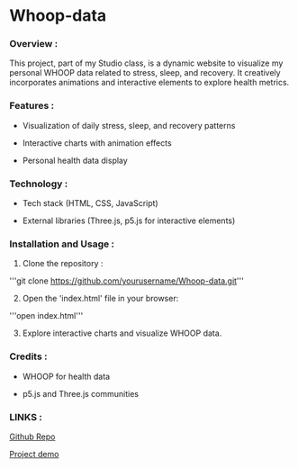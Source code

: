 # Whoop-data


### Overview :

This project, part of my Studio class, is a dynamic website to visualize my personal WHOOP data related to stress, sleep, and recovery. It creatively incorporates animations and interactive elements to explore health metrics.


### Features :

- Visualization of daily stress, sleep, and recovery patterns

- Interactive charts with animation effects

- Personal health data display


### Technology :

- Tech stack (HTML, CSS, JavaScript)

- External libraries (Three.js, p5.js for interactive elements)


### Installation and Usage : 

1. Clone the repository :

'''git clone https://github.com/yourusername/Whoop-data.git'''

2. Open the 'index.html' file in your browser:

'''open index.html'''

3. Explore interactive charts and visualize WHOOP data.


### Credits :

- WHOOP for health data

- p5.js and Three.js communities


### LINKS :

[Github Repo](https://github.com/RishikaaM/Whoop-data)

[Project demo](https://rishikaam.github.io/Whoop-data/index.html)
